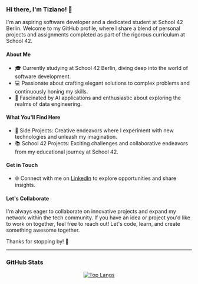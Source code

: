 ### Hi there, I'm Tiziano! 👋

I'm an aspiring software developer and a dedicated student at School 42 Berlin. Welcome to my GitHub profile, where I share a blend of personal projects and assignments completed as part of the rigorous curriculum at School 42.

#### About Me
- 🎓 Currently studying at School 42 Berlin, diving deep into the world of software development.
- 💻 Passionate about crafting elegant solutions to complex problems and continuously honing my skills.
- 🤖 Fascinated by AI applications and enthusiastic about exploring the realms of data engineering.

#### What You'll Find Here
- 🚀 Side Projects: Creative endeavors where I experiment with new technologies and unleash my imagination.
- 📚 School 42 Projects: Exciting challenges and collaborative endeavors from my educational journey at School 42.

#### Get in Touch
- 🌐 Connect with me on [LinkedIn](https://www.linkedin.com/in/tiziaco) to explore opportunities and share insights.

#### Let's Collaborate
I'm always eager to collaborate on innovative projects and expand my network within the tech community. If you have an idea or project you'd like to work on together, feel free to reach out! Let's code, learn, and create something awesome together.

Thanks for stopping by! 🚀


---


### GitHub Stats

<div align="center">

[![Top Langs](https://github-readme-stats.vercel.app/api/top-langs/?username=tiziaco&hide=css&layout=compact&theme=tokyonight&hide_title=false)](https://github.com/anuraghazra/github-readme-stats)

</div>
